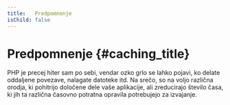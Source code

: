 ```yaml
---
title:   Predpomnenje
isChild: false
---
```


# Predpomnenje {#caching_title}

PHP je precej hiter sam po sebi, vendar ozko grlo se lahko pojavi, ko delate oddaljene povezave, nalagate datoteke itd.
Na srečo, so na voljo različna orodja, ki pohitrijo določene dele vaše aplikacije, ali zreducirajo število časa, ki jih ta različna časovno potratna opravila potrebujejo za izvajanje.
